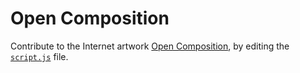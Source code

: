 Open Composition
================

Contribute to the Internet artwork <a href="http://opencomposition.com/">Open Composition</a>, by editing the <a href="https://github.com/acjbizar/opencomposition/blob/master/script.js"><code>script.js</code></a> file.
